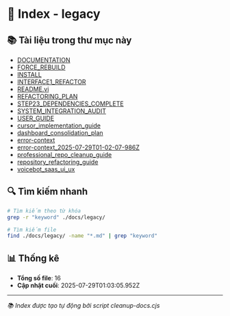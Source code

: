 # 📁 Index - legacy

## 📚 Tài liệu trong thư mục này

- [DOCUMENTATION](./DOCUMENTATION.md)
- [FORCE_REBUILD](./FORCE_REBUILD.md)
- [INSTALL](./INSTALL.md)
- [INTERFACE1_REFACTOR](./INTERFACE1_REFACTOR.md)
- [README.vi](./README.vi.md)
- [REFACTORING_PLAN](./REFACTORING_PLAN.md)
- [STEP23_DEPENDENCIES_COMPLETE](./STEP23_DEPENDENCIES_COMPLETE.md)
- [SYSTEM_INTEGRATION_AUDIT](./SYSTEM_INTEGRATION_AUDIT.md)
- [USER_GUIDE](./USER_GUIDE.md)
- [cursor_implementation_guide](./cursor_implementation_guide.md)
- [dashboard_consolidation_plan](./dashboard_consolidation_plan.md)
- [error-context](./error-context.md)
- [error-context_2025-07-29T01-02-07-986Z](./error-context_2025-07-29T01-02-07-986Z.md)
- [professional_repo_cleanup_guide](./professional_repo_cleanup_guide.md)
- [repository_refactoring_guide](./repository_refactoring_guide.md)
- [voicebot_saas_ui_ux](./voicebot_saas_ui_ux.md)

## 🔍 Tìm kiếm nhanh

```bash
# Tìm kiếm theo từ khóa
grep -r "keyword" ./docs/legacy/

# Tìm kiếm file
find ./docs/legacy/ -name "*.md" | grep "keyword"
```

## 📊 Thống kê

- **Tổng số file**: 16
- **Cập nhật cuối**: 2025-07-29T01:03:05.952Z

---

_📚 Index được tạo tự động bởi script cleanup-docs.cjs_
